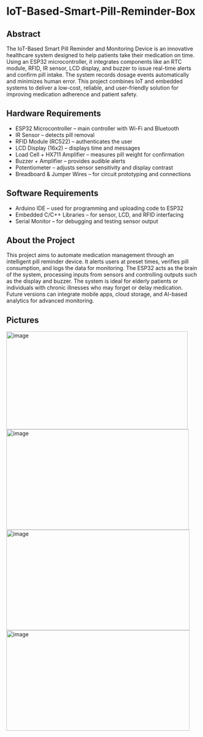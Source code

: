 # IoT-Based-Smart-Pill-Reminder-Box

## Abstract

The IoT-Based Smart Pill Reminder and Monitoring Device is an innovative healthcare system designed to help patients take their medication on time. Using an ESP32 microcontroller, it integrates components like an RTC module, RFID, IR sensor, LCD display, and buzzer to issue real-time alerts and confirm pill intake. The system records dosage events automatically and minimizes human error. This project combines IoT and embedded systems to deliver a low-cost, reliable, and user-friendly solution for improving medication adherence and patient safety.

## Hardware Requirements

* ESP32 Microcontroller – main controller with Wi-Fi and Bluetooth
* IR Sensor – detects pill removal
* RFID Module (RC522) – authenticates the user
* LCD Display (16x2) – displays time and messages
* Load Cell + HX711 Amplifier – measures pill weight for confirmation
* Buzzer + Amplifier – provides audible alerts
* Potentiometer – adjusts sensor sensitivity and display contrast
* Breadboard & Jumper Wires – for circuit prototyping and connections

## Software Requirements

* Arduino IDE – used for programming and uploading code to ESP32
* Embedded C/C++ Libraries – for sensor, LCD, and RFID interfacing
* Serial Monitor – for debugging and testing sensor output

## About the Project

This project aims to automate medication management through an intelligent pill reminder device. It alerts users at preset times, verifies pill consumption, and logs the data for monitoring. The ESP32 acts as the brain of the system, processing inputs from sensors and controlling outputs such as the display and buzzer. The system is ideal for elderly patients or individuals with chronic illnesses who may forget or delay medication. Future versions can integrate mobile apps, cloud storage, and AI-based analytics for advanced monitoring.

## Pictures 
<img width="474" height="255" alt="image" src="https://github.com/user-attachments/assets/b48b6347-4935-49da-ad32-96f57696cc16" />
<img width="477" height="262" alt="image" src="https://github.com/user-attachments/assets/1e0fdf93-f2ce-42aa-a329-9f3ceb0a7b48" />
<img width="479" height="262" alt="image" src="https://github.com/user-attachments/assets/3e52adbd-0778-4264-a19e-a2d144c0d612" />
<img width="479" height="262" alt="image" src="https://github.com/user-attachments/assets/521e2cbf-062f-4280-a9da-688aae47931a" />

